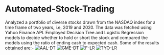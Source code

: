 # Automated-Stock-Trading
Analyzed a portfolio of diverse stocks drawn from the NASDAQ index for a time frame of two years, i.e, 2019 and 2020. The data was fetched using Yahoo Finance API. Employed Decision Tree and Logistic Regression models to decide whether to hold or short the stock and compared the models using the ratio of ending cash to expected cash. Some of the results obtained are:-
![AAL-DT](https://user-images.githubusercontent.com/45733974/132857348-ece22ab8-0a17-4692-8ebf-b0bee2193883.png)
![GME-DT](https://user-images.githubusercontent.com/45733974/132856332-667bc477-c64c-4142-a15d-4ec29bf39320.png)
![F-LR](https://user-images.githubusercontent.com/45733974/132856530-a3931500-955d-4bd5-aef5-ef2eb28d2e64.png)
![TYO-LR](https://user-images.githubusercontent.com/45733974/132856556-e8758bb6-6e0c-4439-80ac-ead974657ab2.png)
